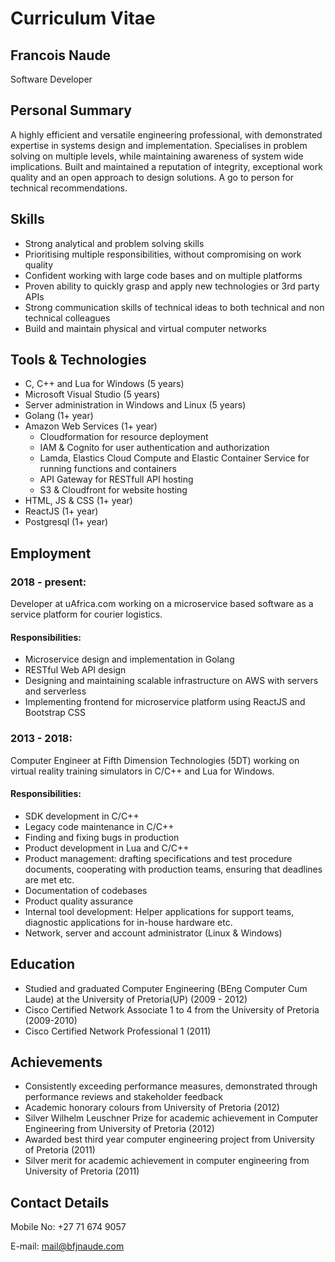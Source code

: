 # Curriculum Vitae

## Francois Naude

Software Developer

## Personal Summary

A highly efficient and versatile engineering professional, with demonstrated expertise in systems design and
implementation. Specialises in problem solving on multiple levels, while maintaining awareness of system wide
implications. Built and maintained a reputation of integrity, exceptional work quality and an open approach to design
solutions. A go to person for technical recommendations.

## Skills

-   Strong analytical and problem solving skills
-   Prioritising multiple responsibilities, without compromising on work quality
-   Confident working with large code bases and on multiple platforms
-   Proven ability to quickly grasp and apply new technologies or 3rd party APIs
-   Strong communication skills of technical ideas to both technical and non technical colleagues
-   Build and maintain physical and virtual computer networks

## Tools & Technologies

-   C, C++ and Lua for Windows (5 years)
-   Microsoft Visual Studio (5 years)
-   Server administration in Windows and Linux (5 years)
-   Golang (1+ year)
-   Amazon Web Services (1+ year)
    -   Cloudformation for resource deployment
    -   IAM & Cognito for user authentication and authorization
    -   Lamda, Elastics Cloud Compute and Elastic Container Service for running functions and containers
    -   API Gateway for RESTfull API hosting
    -   S3 & Cloudfront for website hosting
-   HTML, JS & CSS (1+ year)
-   ReactJS (1+ year)
-   Postgresql (1+ year)

## Employment

### 2018 - present:

Developer at uAfrica.com working on a microservice based software as a service platform for courier logistics.

#### Responsibilities:

-   Microservice design and implementation in Golang
-   RESTful Web API design
-   Designing and maintaining scalable infrastructure on AWS with servers and serverless
-   Implementing frontend for microservice platform using ReactJS and Bootstrap CSS

### 2013 - 2018:

Computer Engineer at Fifth Dimension Technologies (5DT) working on virtual reality training simulators in C/C++ and Lua
for Windows.

#### Responsibilities:

-   SDK development in C/C++
-   Legacy code maintenance in C/C++
-   Finding and fixing bugs in production
-   Product development in Lua and C/C++
-   Product management: drafting specifications and test procedure documents, cooperating with production teams,
    ensuring that deadlines are met etc.
-   Documentation of codebases
-   Product quality assurance
-   Internal tool development: Helper applications for support teams, diagnostic applications for in-house hardware etc.
-   Network, server and account administrator (Linux \& Windows)

## Education

-   Studied and graduated Computer Engineering (BEng Computer Cum Laude) at the University of Pretoria(UP) (2009 - 2012)
-   Cisco Certified Network Associate 1 to 4 from the University of Pretoria (2009-2010)
-   Cisco Certified Network Professional 1 (2011)

## Achievements

-   Consistently exceeding performance measures, demonstrated through performance reviews and stakeholder feedback
-   Academic honorary colours from University of Pretoria (2012)
-   Silver Wilhelm Leuschner Prize for academic achievement in Computer Engineering from University of Pretoria (2012)
-   Awarded best third year computer engineering project from University of Pretoria (2011)
-   Silver merit for academic achievement in computer engineering from University of Pretoria (2011)

## Contact Details

Mobile No: +27 71 674 9057

E-mail: mail@bfjnaude.com
